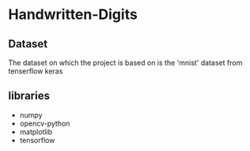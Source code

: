 # Handwritten-Digits
## Dataset
The dataset on which the project is based on is the 'mnist' dataset from tenserflow keras

## libraries
- numpy
- opencv-python
- matplotlib
- tensorflow
